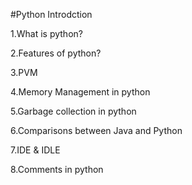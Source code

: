 #Python Introdction

1.What is python?

2.Features of python?

3.PVM

4.Memory Management in python

5.Garbage collection in python

6.Comparisons between Java and Python

7.IDE & IDLE

8.Comments in python
